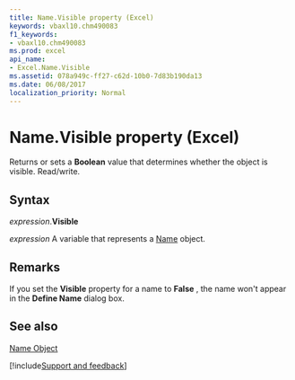 ```yaml
---
title: Name.Visible property (Excel)
keywords: vbaxl10.chm490083
f1_keywords:
- vbaxl10.chm490083
ms.prod: excel
api_name:
- Excel.Name.Visible
ms.assetid: 078a949c-ff27-c62d-10b0-7d83b190da13
ms.date: 06/08/2017
localization_priority: Normal
---
```



# Name.Visible property (Excel)

Returns or sets a  **Boolean** value that determines whether the object is visible. Read/write.


## Syntax

_expression_.**Visible**

_expression_ A variable that represents a [Name](Excel.Name.md) object.


## Remarks

If you set the  **Visible** property for a name to **False** , the name won't appear in the **Define Name** dialog box.


## See also


[Name Object](Excel.Name.md)

[!include[Support and feedback](~/includes/feedback-boilerplate.md)]